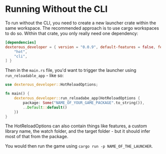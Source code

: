 # Running Without the CLI

To run without the CLI, you need to create a new launcher crate within the same workspace. The recommended approach is to use cargo workspaces to do so. Within that crate, you only really need one dependency:

```toml
[dependencies]
dexterous_developer = { version = "0.0.9", default-features = false, features = [
    "hot",
    "cli",
] }
```

Then in the `main.rs` file, you'd want to trigger the launcher using `run_reloadable_app` - like so:

```rust
use dexterous_developer::HotReloadOptions;

fn main() {
    dexterous_developer::run_reloadabe_app(HotReloadOptions {
        package: Some("NAME_OF_YOUR_GAME_PACKAGE".to_string()),
        ..Default::default()
    })
}
```

The HotReloadOptions can also contain things like features, a custom library name, the watch folder, and the target folder - but it should infer most of that from the package.

You would then run the game using `cargo run -p NAME_OF_THE_LAUNCHER`.
